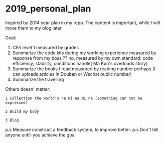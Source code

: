 # 2019_personal_plan
Inspired by 2014 year plan in my repo. The content is important, while I will move them to my blog later.


Goal:
1. CFA level 1
	measured by grades
2. Summarize the code kits during my working experience
	measured by response from my boss ?? no, measured by my own standard: code efficiency, stability, conditions handle( Ma Kun's overloads story)
3. Summarize the books I read
	measured by reading number perhaps (I can uploads articles in Douban or Wechat public number)
4. Summarize the travelling



Others doesn' matter:

	1 Collection the world's na mi na mi na (something can not be expressed)
	
	2 Build my body
	
	3 Blog
	
	

p.s Measure construct a feedback system, to improve better.
p.s Don't tell anyone untill you achieve the goal
